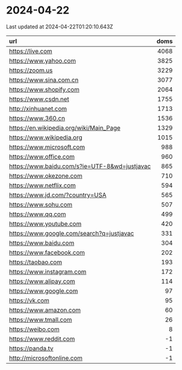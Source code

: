 # 2024-04-22

<!-- BEGIN -->
Last updated at 2024-04-22T01:20:10.643Z

url | doms
:- | -:
https://live.com | 4068
https://www.yahoo.com | 3825
https://zoom.us | 3229
https://www.sina.com.cn | 3077
https://www.shopify.com | 2064
https://www.csdn.net | 1755
http://xinhuanet.com | 1713
https://www.360.cn | 1536
https://en.wikipedia.org/wiki/Main_Page | 1329
https://www.wikipedia.org | 1015
https://www.microsoft.com | 988
https://www.office.com | 960
https://www.baidu.com/s?ie=UTF-8&wd=justjavac | 865
https://www.okezone.com | 710
https://www.netflix.com | 594
https://www.jd.com/?country=USA | 565
https://www.sohu.com | 507
https://www.qq.com | 499
https://www.youtube.com | 420
https://www.google.com/search?q=justjavac | 331
https://www.baidu.com | 304
https://www.facebook.com | 202
https://taobao.com | 193
https://www.instagram.com | 172
https://www.alipay.com | 114
https://www.google.com | 97
https://vk.com | 95
https://www.amazon.com | 60
https://www.tmall.com | 26
https://weibo.com | 8
https://www.reddit.com | -1
https://panda.tv | -1
http://microsoftonline.com | -1
<!-- END -->
